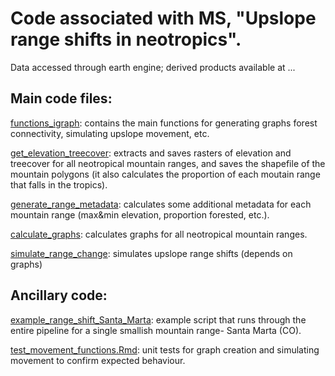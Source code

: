 # Code associated with MS, "Upslope range shifts in neotropics". 
Data accessed through earth engine; derived products available at ...

## Main code files:
[functions_igraph](code/functions_igraph.R): contains the main functions for generating graphs forest connectivity, simulating upslope movement, etc.

[get_elevation_treecover](code/get_elevation_treecover.R): extracts and saves rasters of elevation and treecover for all neotropical mountain ranges, and saves the shapefile of the mountain polygons (it also calculates the proportion of each moutain range that falls in the tropics). 

[generate_range_metadata](code/generate_range_metadata.R): calculates some additional metadata for each mountain range (max&min elevation, proportion forested, etc.).

[calculate_graphs](code/calculate_graphs.R): calculates graphs for all neotropical mountain ranges.

[simulate_range_change](code/simulate_range_change.R): simulates upslope range shifts (depends on graphs)

## Ancillary code:
[example_range_shift_Santa_Marta](code/example_range_shift_Santa_Marta.R): example script that runs through the entire pipeline for a single smallish mountain range- Santa Marta (CO). 

[test_movement_functions.Rmd](code/test_movement_functions.Rmd): unit tests for graph creation and simulating movement to confirm expected behaviour. 